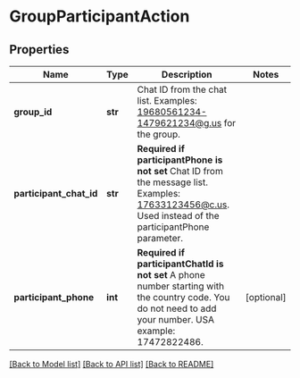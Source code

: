 # GroupParticipantAction

## Properties
Name | Type | Description | Notes
------------ | ------------- | ------------- | -------------
**group_id** | **str** | Chat ID from the chat list. Examples: 19680561234-1479621234@g.us for the group. | 
**participant_chat_id** | **str** | **Required if participantPhone is not set**  Chat ID from the message list. Examples: 17633123456@c.us. Used instead of the participantPhone parameter. | 
**participant_phone** | **int** | **Required if participantChatId is not set**  A phone number starting with the country code. You do not need to add your number.   USA example: 17472822486. | [optional] 

[[Back to Model list]](../README.md#documentation-for-models) [[Back to API list]](../README.md#documentation-for-api-endpoints) [[Back to README]](../README.md)


